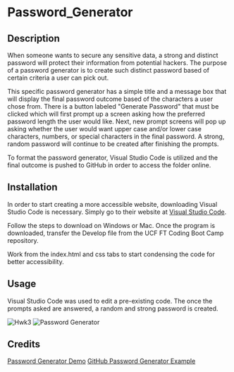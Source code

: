 # Password_Generator

## Description

When someone wants to secure any sensitive data, a strong and distinct password will protect their information from potential hackers. The purpose of a password generator is to create such distinct password based of certain criteria a user can pick out. 

This specific password generator has a simple title and a message box that will display the final password outcome based of the characters a user chose from. There is a button labeled "Generate Password" that must be clicked which will first prompt up a screen asking how the preferred password length the user would like. Next, new prompt screens will pop up asking whether the user would want upper case and/or lower case characters, numbers, or special characters in the final password. A strong, random password will continue to be created after finishing the prompts.

To format the password generator, Visual Studio Code is utilized and the final outcome is pushed to GitHub in order to access the folder online. 

## Installation

In order to start creating a more accessible website, downloading Visual Studio Code is necessary. Simply go to their website at [Visual Studio Code](https://code.visualstudio.com/).

Follow the steps to download on Windows or Mac. Once the program is downloaded, transfer the Develop file from the UCF FT Coding Boot Camp repository.

Work from the index.html and css tabs to start condensing the code for better accessibility.

## Usage

Visual Studio Code was used to edit a pre-existing code. The once the prompts asked are answered, a random and strong password is created.

![Hwk3](https://onedrive.live.com/?cid=D7F745F97431E772&id=D7F745F97431E772%215849&parId=D7F745F97431E772%21146&o=OneUp)
![Password Generator]()

## Credits

[Password Generator Demo](https://drive.google.com/file/d/1H3XEhRtDhcyWCks-0w9Z5maE700GJXID/view)
[GitHub Password Generator Example](https://github.com/DariaNau/password-generator-js/blob/master/script.js)